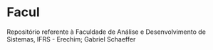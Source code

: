 # Facul
Repositório referente à Faculdade de Análise e Desenvolvimento de Sistemas, IFRS - Erechim; Gabriel Schaeffer
